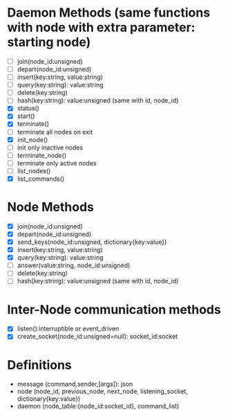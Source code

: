 # Daemon Methods (same functions with node with extra parameter: starting node)

- [ ] join(node_id:unsigned)
- [ ] depart(node_id:unsigned)
- [ ] insert(key:string, value:string)
- [ ] query(key:string): value:string
- [ ] delete(key:string)
- [ ] hash(key:string): value:unsigned (same with id, node_id)
- [x] status()
- [x] start()
- [x] terminate()
- [ ]   terminate all nodes on exit
- [x] init_node()
- [ ]   init only inactive nodes
- [ ] terminate_node()
- [ ]   terminate only active nodes
- [ ] list_nodes()
- [x] list_commands()

# Node Methods

- [x] join(node_id:unsigned)
- [x] depart(node_id:unsigned)
- [x] send_keys(node_id:unsigned, dictionary{key:value})
- [x] insert(key:string, value:string)
- [x] query(key:string): value:string
- [ ] answer(value:string, node_id:unsigned)
- [ ] delete(key:string)
- [ ] hash(key:string): value:unsigned (same with id, node_id)

# Inter-Node communication methods

- [x] listen():interruptible or event_driven
- [x] create_socket(node_id:unsigned=null): socket_id:socket

# Definitions

- message (command,sender,[args]): json
- node    (node_id, previous_node, next_node, listening_socket, dictionary{key:value})
- daemon  (node_table:{node_id:socket_id}, command_list)
